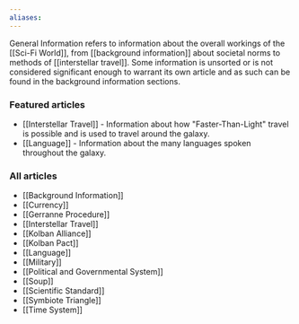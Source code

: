 ```yaml
---
aliases:
---
```

General Information refers to information about the overall workings of the [[Sci-Fi World]], from [[background information]] about societal norms to methods of [[interstellar travel]]. Some information is unsorted or is not considered significant enough to warrant its own article and as such can be found in the background information sections.


### Featured articles

- [[Interstellar Travel]] - Information about how "Faster-Than-Light" travel is possible and is used to travel around the galaxy.
- [[Language]] - Information about the many languages spoken throughout the galaxy.


### All articles

- [[Background Information]]
- [[Currency]]
- [[Gerranne Procedure]]
- [[Interstellar Travel]]
- [[Kolban Alliance]]
- [[Kolban Pact]]
- [[Language]]
- [[Military]]
- [[Political and Governmental System]]
- [[Soup]]
- [[Scientific Standard]]
- [[Symbiote Triangle]]
- [[Time System]]